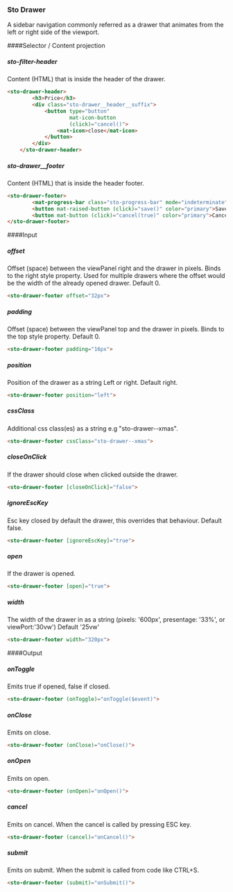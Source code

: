 ### Sto Drawer
A sidebar navigation commonly referred as a drawer that animates from the left or right side of the viewport.

####Selector / Content projection
##### sto-filter-header 
Content (HTML) that is inside the header of the drawer.  
```html
<sto-drawer-header>
		<h3>Price</h3>
		<div class="sto-drawer__header__suffix">
			<button type="button"
					mat-icon-button
					(click)="cancel()">
				<mat-icon>close</mat-icon>
			</button>
		</div>
	</sto-drawer-header>
```

##### sto-drawer__footer
Content (HTML) that is inside the header footer.  
```html
<sto-drawer-footer>
		<mat-progress-bar class="sto-progress-bar" mode="indeterminate" *ngIf="!hasData || (isLoading$ | async)"></mat-progress-bar>
		<button mat-raised-button (click)="save()" color="primary">Save</button>
		<button mat-button (click)="cancel(true)" color="primary">Cancel</button>
</sto-drawer-footer>
```

####Input 
##### offset
Offset (space) between the viewPanel right and the drawer in pixels. Binds to the right style property.
Used for multiple drawers where the offset would be the width of the already opened drawer.
Default 0.
```html
<sto-drawer-footer offset="32px">
```

##### padding
Offset (space) between the viewPanel top and the drawer in pixels.
Binds to the top style property.
 Default 0.
```html
<sto-drawer-footer padding="16px">
```

##### position
Position of the drawer as a string
Left or right. Default right.
```html
<sto-drawer-footer position="left">
```

##### cssClass
Additional css class(es) as a string e.g "sto-drawer--xmas".
```html
<sto-drawer-footer cssClass="sto-drawer--xmas">
```

##### closeOnClick
If the drawer should close when clicked outside the drawer.
```html
<sto-drawer-footer [closeOnClick]="false">
```

##### ignoreEscKey
Esc key closed by default the drawer, this overrides that behaviour.
Default false.
```html
<sto-drawer-footer [ignoreEscKey]="true">
```

##### open
If the drawer is opened.
```html
<sto-drawer-footer [open]="true">
```

##### width
The width of the drawer in as a string (pixels: '600px', presentage: '33%', or viewPort:'30vw')
Default '25vw'
```html
<sto-drawer-footer width="320px">
```

####Output 
##### onToggle
Emits true if opened, false if closed.
```html
<sto-drawer-footer (onToggle)="onToggle($event)">
```
##### onClose
Emits on close.
```html
<sto-drawer-footer (onClose)="onClose()">
```
##### onOpen
Emits on open.
```html
<sto-drawer-footer (onOpen)="onOpen()">
```
##### cancel
Emits on cancel. When the cancel is called by pressing ESC key.
```html
<sto-drawer-footer (cancel)="onCancel()">
```
##### submit
Emits on submit. When the submit is called from code like CTRL+S.
```html
<sto-drawer-footer (submit)="onSubmit()">
```

